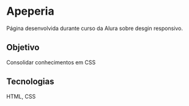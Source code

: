 # Apeperia
Página desenvolvida durante curso da Alura sobre desgin responsivo.

## Objetivo
Consolidar conhecimentos em CSS

## Tecnologias
HTML, CSS 
